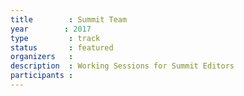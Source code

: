 ```yaml
---
title        : Summit Team
year		: 2017
type         : track
status       : featured
organizers   :
description  : Working Sessions for Summit Editors
participants :
---
```

